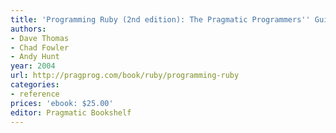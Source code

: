 ```yaml
---
title: 'Programming Ruby (2nd edition): The Pragmatic Programmers'' Guide'
authors:
- Dave Thomas
- Chad Fowler
- Andy Hunt
year: 2004
url: http://pragprog.com/book/ruby/programming-ruby
categories:
- reference
prices: 'ebook: $25.00'
editor: Pragmatic Bookshelf
---
```

